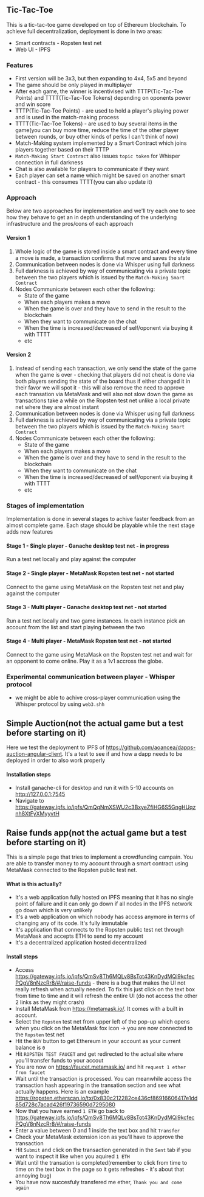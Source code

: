 ## Tic-Tac-Toe
This is a tic-tac-toe game developed on top of Ethereum blockchain. To achieve full decentralization, deployment is done in two areas:
- Smart contracts - Ropsten test net
- Web UI - IPFS

### Features
- First version will be 3x3, but then expanding to 4x4, 5x5 and beyond
- The game should be only played in multiplayer
- After each game, the winner is incentivised  with TTTP(Tic-Tac-Toe Points) and TTTT(Tic-Tac-Toe Tokens) depending on oponents power and win score
- TTTP(Tic-Tac-Toe Points) - are used to hold a player's playing power and is used in the match-making process
- TTTT(Tic-Tac-Toe Tokens) - are used to buy several items in the game(you can buy more time, reduce the time of the other player between rounds, or buy other kinds of perks I can't think of now)
- Match-Making system implemented by a Smart Contract which joins players together based on their TTTP
- `Match-Making Start Contract` also issues `topic token` for Whisper connection in full darkness
- Chat is also available for players to communicate if they want
- Each player can set a name which might be saved on another smart contract - this consumes TTTT(you can also update it)

### Approach
Below are two approaches for implementation and we'll try each one to see how they behave to get an in depth understanding of the underlying infrastructure and the pros/cons of each approach

#### Version 1
1. Whole logic of the game is stored inside a smart contract and every time a move is made, a transaction confirms that move and saves the state
2. Communication between nodes is done via Whisper using full darkness
3. Full darkness is achieved by way of communicating via a private topic between the two players which is issued by the `Match-Making Smart Contract`
4. Nodes Communicate between each other the following:
    - State of the game
    - When each players makes a move
    - When the game is over and they have to send in the result to the blockchain
    - When they want to communicate on the chat
    - When the time is increased/decreased of self/oponent via buying it with TTTT
    - etc

#### Version 2
1. Instead of sending each transaction, we only send the state of the game when the game is over - checking that players did not cheat is done via both players sending the state of the board thus if either changed it in their favor we will spot it - this will also remove the need to approve each transation via MetaMask and will also not slow down the game as transactions take a while on the Ropsten test net unlike a local private net where they are almost instant
2. Communication between nodes is done via Whisper using full darkness
3. Full darkness is achieved by way of communicating via a private topic between the two players which is issued by the `Match-Making Smart Contract`
4. Nodes Communicate between each other the following:
    - State of the game
    - When each players makes a move
    - When the game is over and they have to send in the result to the blockchain
    - When they want to communicate on the chat
    - When the time is increased/decreased of self/oponent via buying it with TTTT
    - etc

### Stages of implementation
Implementation is done in several stages to achive faster feedback from an almost complete game. Each stage should be playable while the next stage adds new features

#### Stage 1 - Single player - Ganache desktop test net - in progress
Run a test net locally and play against the computer

#### Stage 2 - Single player - MetaMask Ropsten test net - not started
Connect to the game using MetaMask on the Ropsten test net and play against the computer

#### Stage 3 - Multi player - Ganache desktop test net - not started
Run a test net locally and two game instances. In each instance pick an account from the list and start playing between the two

#### Stage 4 - Multi player - MetaMask Ropsten test net - not started
Connect to the game using MetaMask on the Ropsten test net and wait for an opponent to come online. Play it as a 1v1 accross the globe.

### Experimental communication between player - Whisper protocol
- we might be able to achive cross-player communication using the Whisper protocol by using `web3.shh`

## Simple Auction(not the actual game but a test before starting on it)
Here we test the deployment to IPFS of https://github.com/aoancea/dapps-auction-angular-client. It's a test to see if and how a dapp needs to be deployed in order to also work properly

#### Installation steps
- Install ganache-cli for desktop and run it with 5-10 accounts on http://127.0.0.1:7545
- Navigate to https://gateway.ipfs.io/ipfs/QmQqNmXSWU2c3BxyeZfiHG6S5GngHUqznh8XtFyXMyyvtH

## Raise funds app(not the actual game but a test before starting on it)
This is a simple page that tries to implement a crowdfunding campain. You are able to transfer money to my account through a smart contract using MetaMask connected to the Ropsten public test net.

#### What is this actually?
- It's a web application fully hosted on IPFS meaning that it has no single point of failure and it can only go down if all nodes in the IPFS network go down which is very unlikely
- It's a web application on which nobody has access anymore in terms of changing any of its code. It's fully immutable
- It's application that connects to the Ropsten public test net through MetaMask and accepts ETH to send to my account
- It's a decentralized application hosted decentralized

#### Install steps
- Access https://gateway.ipfs.io/ipfs/QmSv8Th6MQLv8BsTot43KnDydMQi9kcfecPQgV8nNzcRr8/#/raise-funds - there is a bug that makes the UI not really refresh when actually needed. To fix this just click on the text box from time to time and it will refresh the entire UI (do not access the other 2 links as they might crash)
- Install MetaMask from https://metamask.io/. It comes with a built in account.
- Select the `Ropsten` test net from upper left of the pop-up which opens when you click on the MetaMask fox icon -> you are now connected to the `Ropsten` test net
- Hit the `BUY` button to get Ethereum in your account as your current balance is `0`
- Hit `ROPSTEN TEST FAUCET` and get redirected to the actual site where you'll transfer funds to your accout
- You are now on https://faucet.metamask.io/ and hit `request 1 ether from faucet`
- Wait until the transaction is processed. You can meanwhile access the transaction hash appearing in the transation section and see what actually happens. Here is an example https://ropsten.etherscan.io/tx/0x830c212282ce436cf86916606417e1dd85d728c7acad426f19736590d7295080
- Now that you have earned `1 ETH` go back to https://gateway.ipfs.io/ipfs/QmSv8Th6MQLv8BsTot43KnDydMQi9kcfecPQgV8nNzcRr8/#/raise-funds
- Enter a value between 0 and 1 inside the text box and hit `Transfer`
- Check your MetaMask extension icon as you'll have to approve the transaction
- Hit `Submit` and click on the transaction generated in the `Sent` tab if you want to inspect it like when you aquired `1 ETH`
- Wait until the transation is completed(remember to click from time to time on the text box in the page so it gets refreshes - it's about that annoying bug)
- You have now succesfuly transfered me ether, `Thank you and come again`
